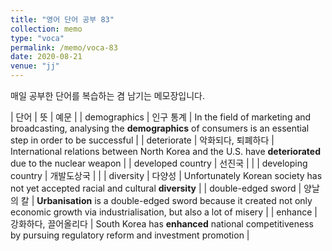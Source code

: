 ```yaml
---
title: "영어 단어 공부 83"
collection: memo
type: "voca"
permalink: /memo/voca-83
date: 2020-08-21
venue: "jj"
---
```


매일 공부한 단어를 복습하는 겸 남기는 메모장입니다.

| 단어 | 뜻 | 예문 |
| demographics | 인구 통계 | In the field of marketing and broadcasting, analysing the **demographics** of consumers is an essential step in order to be successful |
| deteriorate | 악화되다, 퇴폐하다 | International relations between North Korea and the U.S. have **deteriorated** due to the nuclear weapon |
| developed country | 선진국 |  |
| developing country | 개발도상국 |  |
| diversity | 다양성 | Unfortunately Korean society has not yet accepted racial and cultural **diversity** |
| double-edged sword | 양날의 칼 | **Urbanisation** is a double-edged sword because it created not only economic growth via industrialisation, but also a lot of misery |
| enhance | 강화하다, 끌어올리다 | South Korea has **enhanced** national competitiveness by pursuing regulatory reform and investment promotion |






























